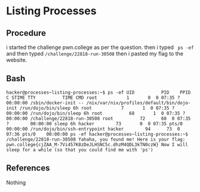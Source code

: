 # Listing Processes

## Procedure
i started the challenge pwn.college
as per the question.
then i typed ` ps -ef` and then typed `/challenge/22818-run-30508`
then i pasted my flag to the website.

## Bash
`hacker@processes~listing-processes:~$ ps -ef
UID          PID    PPID  C STIME TTY          TIME CMD
root           1       0  0 07:35 ?        00:00:00 /sbin/docker-init -- /nix/var/nix/profiles/default/bin/dojo-init /run/dojo/bin/sleep 6h
root           7       1  0 07:35 ?        00:00:00 /run/dojo/bin/sleep 6h
root          68       1  0 07:35 ?        00:00:00 /challenge/22818-run-30508
root          72      68  0 07:35 ?        00:00:00 sleep 6h
hacker        73       0  0 07:35 pts/0    00:00:00 /run/dojo/bin/ssh-entrypoint
hacker        94      73  0 07:36 pts/0    00:00:00 ps -ef
hacker@processes~listing-processes:~$ /challenge/22818-run-30508
Yahaha, you found me! Here is your flag:
pwn.college{cjZAA_M-7Vi457K8zDeJLHSNC5c.dhzM4QDL3kTN0czW}
Now I will sleep for a while (so that you could find me with 'ps')`

## References
Nothing
